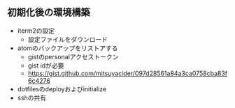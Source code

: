 ## 初期化後の環境構築
* iterm2の設定
  - 設定ファイルをダウンロード
* atomのバックアップをリストアする
  - gistのpersonalアクセストークン
  - gist idが必要
  - https://gist.github.com/mitsuyacider/097d28561a84a3ca0758cba83f6c4276
* dotfilesのdeployおよびinitialize
* sshの共有
